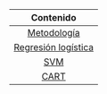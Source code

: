 <div align="center" markdown="1">

|        **Contenido**      |
|:----------------------:	|
| [Metodología](projects/logistic_regression.md)           |
| [Regresión logística]()   |
| [SVM]()                   |
| [CART]()                  |

</div>